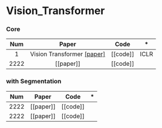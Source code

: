 # Vision_Transformer

### Core

Num | Paper | Code | * 
:---: | :---: | :---: | :---:
1 | Vision Transformer [[paper]](https://arxiv.org/pdf/2010.11929.pdf) | [[code]] | ICLR 
2222 | [[paper]] | [[code]] | 

### with Segmentation

Num | Paper | Code | * 
:---: | :---: | :---: | :---:
2222 | [[paper]] | [[code]] | 
2222 | [[paper]] | [[code]] | 
